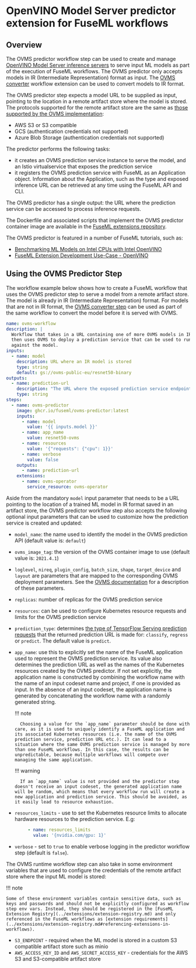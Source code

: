 # OpenVINO Model Server predictor extension for FuseML workflows

## Overview

The OVMS predictor workflow step can be used to create and manage [OpenVINO Model Server inference servers](https://docs.openvino.ai/latest/openvino_docs_ovms.html) to serve input ML models as part of the execution of FuseML workflows. The OVMS predictor only accepts models in IR (Intermediate Representation) format as input. The [OVMS converter](ovms-converter.md) workflow extension can be used to convert models to IR format.

The OVMS predictor step expects a model URL to be supplied as input, pointing to the location in a remote artifact store where the model is stored. The protocols supported for the remote artifact store are the same as [those supported by the OVMS implementation](https://github.com/openvinotoolkit/model_server/tree/v2021.3/deploy#model-repository): 

- AWS S3 or S3 compatible
- GCS (authentication credentials not supported)
- Azure Blob Storage (authentication credentials not supported)

The predictor performs the following tasks:

- it creates an OVMS prediction service instance to serve the model, and an Istio virtualservice that exposes the prediction service
- it registers the OVMS prediction service with FuseML as an Application object. Information about the Application, such as the type and exposed inference URL can be retrieved at any time using the FuseML API and CLI.

The OVMS predictor has a single output: the URL where the prediction service can be accessed to process inference requests.

The Dockerfile and associated scripts that implement the OVMS predictor container image are available in the [FuseML extensions repository](https://github.com/fuseml/extensions/tree/main/images/inference-services/ovms).

The OVMS predictor is featured in a number of FuseML tutorials, such as:

- [Benchmarking ML Models on Intel CPUs with Intel OpenVINO](../tutorials/openvino-mlflow.md)
- [FuseML Extension Development Use-Case - OpenVINO](../tutorials/openvino-extensions.md)

## Using the OVMS Predictor Step

The workflow example below shows how to create a FuseML workflow that uses the OVMS predictor step to serve a model from a remote artifact store. The model is already in IR (Intermediate Representation) format. For models that are not in IR format, the [OVMS converter step](ovms-converter.md) can be used as part of the same workflow to convert the model before it is served with OVMS.

```yaml
name: ovms-workflow
description: |
  Workflow that takes in a URL containing one of more OVMS models in IR format
  then uses OVMS to deploy a prediction service that can be used to run predictions
  against the model.
inputs:
  - name: model
    description: URL where an IR model is stored
    type: string
    default: gs://ovms-public-eu/resnet50-binary
outputs:
  - name: prediction-url
    description: "The URL where the exposed prediction service endpoint can be contacted to run predictions."
    type: string
steps:
  - name: ovms-predictor
    image: ghcr.io/fuseml/ovms-predictor:latest
    inputs:
      - name: model
        value: '{{ inputs.model }}'
      - name: app_name
        value: resnet50-ovms
      - name: resources
        value: '{"requests": {"cpu": 1}}'
      - name: verbose
        value: false
    outputs:
      - name: prediction-url
    extensions:
      - name: ovms-operator
        service_resource: ovms-operator
```

Aside from the mandatory `model` input parameter that needs to be a URL pointing to the location of a trained ML model in IR format saved in an artifact store, the OVMS predictor workflow step also accepts the following optional input parameters that can be used to customize how the prediction service is created and updated:

- `model_name`: the name used to identify the model in the OVMS prediction API (default value is: `default`)
- `ovms_image_tag`: the version of the OVMS container image to use (default value is: `2021.4.1`)
- `loglevel`, `nireq`, `plugin_config`, `batch_size`, `shape`, `target_device` and `layout` are parameters that are mapped to the corresponding OVMS deployment parameters. See the [OVMS documentation](https://github.com/openvinotoolkit/model_server/tree/main/deploy#helm-options-references) for a description of these parameters.
- `replicas`: number of replicas for the OVMS prediction service
- `resources`: can be used to configure Kubernetes resource requests and limits for the OVMS prediction service
- `prediction_type`: determines [the type of TensorFlow Serving prediction requests](https://www.tensorflow.org/tfx/serving/api_rest#classify_and_regress_api) that the returned prediction URL is made for: `classify`, `regress` or `predict`. The default value is `predict`.
- `app_name`: use this to explicitly set the name of the FuseML application used to represent the OVMS prediction service. Its value also determines the prediction URL as well as the names of the Kubernetes resources created by the OVMS predictor. If not set explicitly, the application name is constructed by combining the workflow name with the name of an input codeset name and project, if one is provided as input. In the absence of an input codeset, the application name is generated by concatenating the workflow name with a randomly generated string.

    !!! note

        Choosing a value for the `app_name` parameter should be done with care, as it is used to uniquely identify a FuseML application and its associated Kubernetes resources (i.e. the name of the OVMS prediction service, prediction URL etc.). It can lead to a situation where the same OVMS prediction service is managed by more than one FuseML workflows. In this case, the results can be unpredictable, because multiple workflows will compete over managing the same application.
        
    !!! warning
    
        If an `app_name` value is not provided and the predictor step doesn't receive an input codeset, the generated application name will be random, which means that every workflow run will create a new application and prediction service. This should be avoided, as it easily lead to resource exhaustion.

- `resources_limits` - use to set the Kubernetes resource limits to allocate hardware resources to the prediction service. E.g:

    ```yaml
         - name: resources_limits
           value: '{nvidia.com/gpu: 1}'
    ```

- `verbose` - set to `true` to enable verbose logging in the predictor workflow step (default is `false`).

The OVMS runtime workflow step can also take in some environment variables that are used to configure the credentials of the remote artifact store where the input ML model is stored:

!!! note

    Some of these environment variables contain sensitive data, such as keys and passwords and should not be explicitly configured as workflow step env vars. Instead, they should be registered in the [FuseML Extension Registry](../extensions/extension-registry.md) and only referenced in the FuseML workflows as [extension requirements](../extensions/extension-registry.md#referencing-extensions-in-workflows).

- `S3_ENDPOINT` - required when the ML model is stored in a custom S3 compatible artifact store such as minio
- `AWS_ACCESS_KEY_ID` and `AWS_SECRET_ACCESS_KEY` - credentials for the AWS S3 and S3-compatible artifact store


